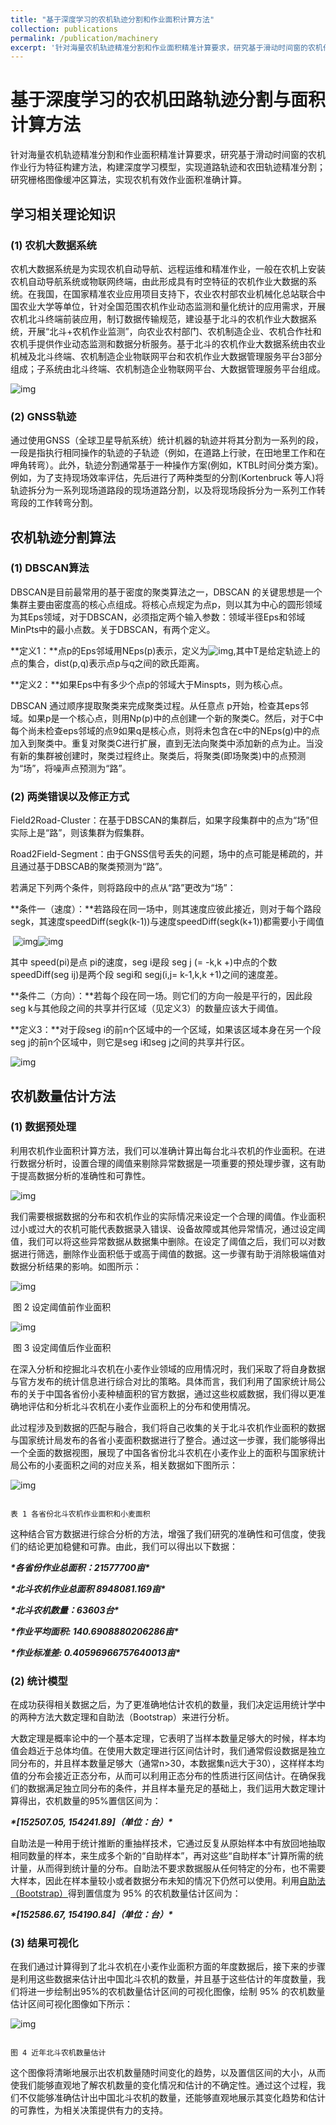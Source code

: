 ```yaml
---
title: "基于深度学习的农机轨迹分割和作业面积计算方法"
collection: publications
permalink: /publication/machinery
excerpt: '针对海量农机轨迹精准分割和作业面积精准计算要求，研究基于滑动时间窗的农机作业行为特征构建方法，构建深度学习模型，实现道路轨迹和农田轨迹精准分割；研究栅格图像缓冲区算法，实现农机有效作业面积准确计算。'
---
```


# 基于深度学习的农机田路轨迹分割与面积计算方法

针对海量农机轨迹精准分割和作业面积精准计算要求，研究基于滑动时间窗的农机作业行为特征构建方法，构建深度学习模型，实现道路轨迹和农田轨迹精准分割；研究栅格图像缓冲区算法，实现农机有效作业面积准确计算。

## 学习相关理论知识

### (1) 农机大数据系统

农机大数据系统是为实现农机自动导航、远程运维和精准作业，一般在农机上安装农机自动导航系统或物联网终端，由此形成具有时空特征的农机作业大数据的系统。在我国，在国家精准农业应用项目支持下，农业农村部农业机械化总站联合中国农业大学等单位，针对全国范围农机作业动态监测和量化统计的应用需求，开展农机北斗终端前装应用，制订数据传输规范，建设基于北斗的农机作业大数据系统，开展“北斗+农机作业监测”，向农业农村部门、农机制造企业、农机合作社和农机手提供作业动态监测和数据分析服务。基于北斗的农机作业大数据系统由农业机械及北斗终端、农机制造企业物联网平台和农机作业大数据管理服务平台3部分组成；子系统由北斗终端、农机制造企业物联网平台、大数据管理服务平台组成。

![img](file:///C:\Users\10203\AppData\Local\Temp\ksohtml2576\wps1.jpg)

### (2) GNSS轨迹

通过使用GNSS（全球卫星导航系统）统计机器的轨迹并将其分割为一系列的段，一段是指执行相同操作的轨迹的子轨迹（例如，在道路上行驶，在田地里工作和在呷角转弯）。此外，轨迹分割通常基于一种操作方案(例如，KTBL时间分类方案)。例如，为了支持现场效率评估，先后进行了两种类型的分割(Kortenbruck 等人)将轨迹拆分为一系列现场道路段的现场道路分割，以及将现场段拆分为一系列工作转弯段的工作转弯分割。

## 农机轨迹分割算法

### (1) DBSCAN算法

DBSCAN是目前最常用的基于密度的聚类算法之一，DBSCAN 的关键思想是一个集群主要由密度高的核心点组成。将核心点规定为点p，则以其为中心的圆形领域为其Eps领域，对于DBSCAN，必须指定两个输入参数：领域半径Eps和邻域MinPts中的最小点数。关于DBSCAN，有两个定义。

**定义1：**点p的Eps邻域用NEps(p)表示，定义为![img](file:///C:\Users\10203\AppData\Local\Temp\ksohtml2576\wps2.jpg),其中T是给定轨迹上的点的集合，dist(p,q)表示点p与q之间的欧氏距离。

**定义2：**如果Eps中有多少个点p的邻域大于Minspts，则为核心点。

DBSCAN 通过顺序提取聚类来完成聚类过程。从任意点 p开始，检查其eps邻域。如果p是一个核心点，则用Np(p)中的点创建一个新的聚类C。然后，对于C中每个尚未检查eps邻域的点9如果q是核心点，则将未包含在c中的NEps(g)中的点加入到聚类中。重复对聚类C进行扩展，直到无法向聚类中添加新的点为止。当没有新的集群被创建时，聚类过程终止。聚类后，将聚类(即场聚类)中的点预测为“场”，将噪声点预测为“路”。

### (2) 两类错误以及修正方式

Field2Road-Cluster：在基于DBSCAN的集群后，如果字段集群中的点为“场”但实际上是“路”，则该集群为假集群。

Road2Field-Segment：由于GNSS信号丢失的问题，场中的点可能是稀疏的，并且通过基于DBSCAB的聚类预测为“路”。

若满足下列两个条件，则将路段中的点从“路”更改为“场”：

**条件一（速度）：**若路段在同一场中，则其速度应彼此接近，则对于每个路段segk，其速度speedDiff(segk(k-1))与速度speedDiff(segk(k+1))都需要小于阈值

​															![img](file:///C:\Users\10203\AppData\Local\Temp\ksohtml2576\wps3.jpg)![img](file:///C:\Users\10203\AppData\Local\Temp\ksohtml2576\wps4.jpg)

其中 speed(pi)是点 pi的速度，seg i是段 seg j (= -k,k +)中点的个数speedDiff(seg ij)是两个段 segi和 segj(i,j= k-1,k,k +1)之间的速度差。

**条件二（方向）：**若每个段在同一场。则它们的方向一般是平行的，因此段seg k与其他段之间的共享并行区域（见定义3）的数量应该大于阈值。

**定义3：**对于段seg i的前n个区域中的一个区域，如果该区域本身在另一个段seg j的前n个区域中，则它是seg i和seg j之间的共享并行区。

![img](file:///C:\Users\10203\AppData\Local\Temp\ksohtml2576\wps5.jpg)

## 农机数量估计方法

### (1) 数据预处理

利用农机作业面积计算方法，我们可以准确计算出每台北斗农机的作业面积。在进行数据分析时，设置合理的阈值来剔除异常数据是一项重要的预处理步骤，这有助于提高数据分析的准确性和可靠性。

![img](file:///C:\Users\10203\AppData\Local\Temp\ksohtml2576\wps6.jpg)

 我们需要根据数据的分布和农机作业的实际情况来设定一个合理的阈值。作业面积过小或过大的农机可能代表数据录入错误、设备故障或其他异常情况，通过设定阈值，我们可以将这些异常数据从数据集中删除。在设定了阈值之后，我们可以对数据进行筛选，删除作业面积低于或高于阈值的数据。这一步骤有助于消除极端值对数据分析结果的影响。如图所示：



![img](file:///C:\Users\10203\AppData\Local\Temp\ksohtml2576\wps7.jpg)

​																								图 2 设定阈值前作业面积

 

![img](file:///C:\Users\10203\AppData\Local\Temp\ksohtml2576\wps8.jpg)

​																								图 3 设定阈值后作业面积

在深入分析和挖掘北斗农机在小麦作业领域的应用情况时，我们采取了将自身数据与官方发布的统计信息进行综合对比的策略。具体而言，我们利用了国家统计局公布的关于中国各省份小麦种植面积的官方数据，通过这些权威数据，我们得以更准确地评估和分析北斗农机在小麦作业面积上的分布和使用情况。

此过程涉及到数据的匹配与融合，我们将自己收集的关于北斗农机作业面积的数据与国家统计局发布的各省小麦面积数据进行了整合。通过这一步骤，我们能够得出一个全面的数据视图，展现了中国各省份北斗农机在小麦作业上的面积与国家统计局公布的小麦面积之间的对应关系，相关数据如下图所示：

![img](file:///C:\Users\10203\AppData\Local\Temp\ksohtml2576\wps9.jpg)

 																				表 1 各省份北斗农机作业面积和小麦面积

这种结合官方数据进行综合分析的方法，增强了我们研究的准确性和可信度，使我们的结论更加稳健和可靠。由此，我们可以得出以下数据：

***\*各省份作业总面积：21577700亩\****

***\*北斗农机作业总面积 8948081.169亩\****

***\*北斗农机数量：63603台\****

***\*作业平均面积: 140.6908880206286亩\****

***\*作业标准差: 0.40596966757640013亩\****

### (2) 统计模型

在成功获得相关数据之后，为了更准确地估计农机的数量，我们决定运用统计学中的两种方法大数定理和自助法（Bootstrap）来进行分析。

大数定理是概率论中的一个基本定理，它表明了当样本数量足够大的时候，样本均值会趋近于总体均值。在使用大数定理进行区间估计时，我们通常假设数据是独立同分布的，并且样本数量足够大（通常n>30，本数据集n远大于30），这样样本均值的分布会接近正态分布，从而可以利用正态分布的性质进行区间估计。在确保我们的数据满足独立同分布的条件，并且样本量充足的基础上，我们运用大数定理计算得出，农机数量的95%置信区间为：

***\*[152507.05, 154241.89]（单位：台）\****

自助法是一种用于统计推断的重抽样技术，它通过反复从原始样本中有放回地抽取相同数量的样本，来生成多个新的“自助样本”，再对这些“自助样本”计算所需的统计量，从而得到统计量的分布。自助法不要求数据服从任何特定的分布，也不需要大样本，因此在样本量较小或者数据分布未知的情况下仍然可以使用。利用[自助法（Bootstrap）](https://cn.bing.com/ck/a?!&&p=ec5087885b657114JmltdHM9MTY5ODEwNTYwMCZpZ3VpZD0xMWQzYzJmNS00OGY2LTYzODAtMTdmNC1kMjU2NDk5MzYyODMmaW5zaWQ9NTIwNw&ptn=7&hsh=3&fclid=11d3c2f5-48f6-6380-17f4-d25649936283&psq=自助法&u=a1aHR0cHM6Ly96aHVhbmxhbi56aGlodS5jb20vcC8xNjM4NDk2NjM&ntb=1)得到置信度为 95% 的农机数量估计区间为：

***\*[152586.67, 154190.84]（单位：台）\****

### (3) 结果可视化

在我们通过计算得到了北斗农机在小麦作业面积方面的年度数据后，接下来的步骤是利用这些数据来估计出中国北斗农机的数量，并且基于这些估计的年度数量，我们将进一步绘制出95%的农机数量估计区间的可视化图像，绘制 95% 的农机数量估计区间可视化图像如下所示：

![img](file:///C:\Users\10203\AppData\Local\Temp\ksohtml2576\wps10.jpg)

 																						图 4 近年北斗农机数量估计

这个图像将清晰地展示出农机数量随时间变化的趋势，以及置信区间的大小，从而使我们能够直观地了解农机数量的变化情况和估计的不确定性。通过这个过程，我们不仅能够准确估计出中国北斗农机的数量，还能够直观地展示其变化趋势和估计的可靠性，为相关决策提供有力的支持。